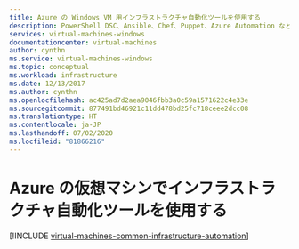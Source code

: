```yaml
---
title: Azure の Windows VM 用インフラストラクチャ自動化ツールを使用する
description: PowerShell DSC、Ansible、Chef、Puppet、Azure Automation などのインフラストラクチャ自動化ツールを使用して、Azure で Windows 仮想マシンを作成して管理する方法を説明します。
services: virtual-machines-windows
documentationcenter: virtual-machines
author: cynthn
ms.service: virtual-machines-windows
ms.topic: conceptual
ms.workload: infrastructure
ms.date: 12/13/2017
ms.author: cynthn
ms.openlocfilehash: ac425ad7d2aea9046fbb3a0c59a1571622c4e33e
ms.sourcegitcommit: 877491bd46921c11dd478bd25fc718ceee2dcc08
ms.translationtype: HT
ms.contentlocale: ja-JP
ms.lasthandoff: 07/02/2020
ms.locfileid: "81866216"
---
```

# <a name="use-infrastructure-automation-tools-with-virtual-machines-in-azure"></a>Azure の仮想マシンでインフラストラクチャ自動化ツールを使用する
[!INCLUDE [virtual-machines-common-infrastructure-automation](../../../includes/virtual-machines-common-infrastructure-automation.md)]